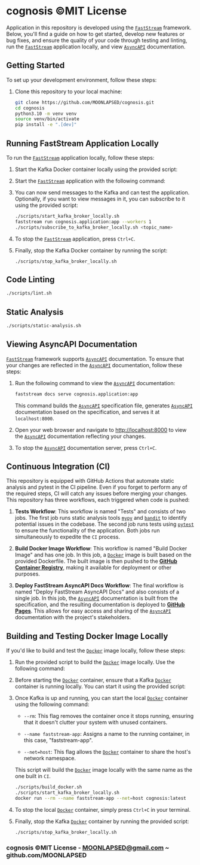 # cognosis ©MIT License

Application in this repository is developed using the [`FastStream`](https://github.com/airtai/faststream) framework. Below, you'll find a guide on how to get started, develop new features or bug fixes, and ensure the quality of your code through testing and linting, run the [`FastStream`](https://github.com/airtai/faststream) application locally, and view [`AsyncAPI`](https://www.asyncapi.com/) documentation.

## Getting Started

To set up your development environment, follow these steps:

1. Clone this repository to your local machine:

   ```bash
   git clone https://github.com/MOONLAPSED/cognosis.git
   cd cognosis
   python3.10 -m venv venv
   source venv/bin/activate
   pip install -e ".[dev]"
   ```

## Running FastStream Application Locally

To run the [`FastStream`](https://github.com/airtai/faststream) application locally, follow these steps:

1. Start the Kafka Docker container locally using the provided script:

2. Start the [`FastStream`](https://github.com/airtai/faststream) application with the following command:

3. You can now send messages to the Kafka and can test the application. Optionally, if you want to view messages in it, you can subscribe to it using the provided script:

   ```bash
   ./scripts/start_kafka_broker_locally.sh
   faststream run cognosis.application:app --workers 1
   ./scripts/subscribe_to_kafka_broker_locally.sh <topic_name>
   ```
4. To stop the [`FastStream`](https://github.com/airtai/faststream) application, press `Ctrl+C`.

5. Finally, stop the Kafka Docker container by running the script:
   ```
   ./scripts/stop_kafka_broker_locally.sh
   ```

## Code Linting

```bash
./scripts/lint.sh
```

## Static Analysis

```bash
./scripts/static-analysis.sh
```

## Viewing AsyncAPI Documentation

[`FastStream`](https://github.com/airtai/faststream) framework supports [`AsyncAPI`](https://www.asyncapi.com/) documentation. To ensure that your changes are reflected in the [`AsyncAPI`](https://www.asyncapi.com/) documentation, follow these steps:

1. Run the following command to view the [`AsyncAPI`](https://www.asyncapi.com/) documentation:

   ```bash
   faststream docs serve cognosis.application:app
   ```

   This command builds the [`AsyncAPI`](https://www.asyncapi.com/) specification file, generates [`AsyncAPI`](https://www.asyncapi.com/) documentation based on the specification, and serves it at `localhost:8000`.

2. Open your web browser and navigate to <http://localhost:8000> to view the [`AsyncAPI`](https://www.asyncapi.com/) documentation reflecting your changes.

3. To stop the [`AsyncAPI`](https://www.asyncapi.com/) documentation server, press `Ctrl+C`.


## Continuous Integration (CI)

This repository is equipped with GitHub Actions that automate static analysis and pytest in the CI pipeline. Even if you forget to perform any of the required steps, CI will catch any issues before merging your changes. This repository has three workflows, each triggered when code is pushed:

1. **Tests Workflow**: This workflow is named "Tests" and consists of two jobs. The first job runs static analysis tools [`mypy`](https://mypy.readthedocs.io/en/stable/) and [`bandit`](https://bandit.readthedocs.io/en/latest/) to identify potential issues in the codebase. The second job runs tests using [`pytest`](https://pytest.org/) to ensure the functionality of the application. Both jobs run simultaneously to expedite the `CI` process.

2. **Build Docker Image Workflow**: This workflow is named "Build Docker Image" and has one job. In this job, a [`Docker`](https://www.docker.com/) image is built based on the provided Dockerfile. The built image is then pushed to the [**GitHub Container Registry**](https://ghcr.io), making it available for deployment or other purposes.

3. **Deploy FastStream AsyncAPI Docs Workflow**: The final workflow is named "Deploy FastStream AsyncAPI Docs" and also consists of a single job. In this job, the [`AsyncAPI`](https://www.asyncapi.com/) documentation is built from the specification, and the resulting documentation is deployed to [**GitHub Pages**](https://pages.github.com/). This allows for easy access and sharing of the [`AsyncAPI`](https://www.asyncapi.com/) documentation with the project's stakeholders.

## Building and Testing Docker Image Locally

If you'd like to build and test the [`Docker`](https://www.docker.com/) image locally, follow these steps:

1. Run the provided script to build the [`Docker`](https://www.docker.com/) image locally. Use the following command:

2. Before starting the [`Docker`](https://www.docker.com/) container, ensure that a Kafka [`Docker`](https://www.docker.com/) container is running locally. You can start it using the provided script:

3. Once Kafka is up and running, you can start the local [`Docker`](https://www.docker.com/) container using the following command:

   * `--rm`: This flag removes the container once it stops running, ensuring that it doesn't clutter your system with unused containers.

   * `--name faststream-app`: Assigns a name to the running container, in this case, "faststream-app".

   * `--net=host`: This flag allows the [`Docker`](https://www.docker.com/) container to share the host's network namespace.


   This script will build the [`Docker`](https://www.docker.com/) image locally with the same name as the one built in `CI`.

   ```bash
   ./scripts/build_docker.sh
   ./scripts/start_kafka_broker_locally.sh
   docker run --rm --name faststream-app --net=host cognosis:latest

4. To stop the local [`Docker`](https://www.docker.com/) container, simply press `Ctrl+C` in your terminal.

5. Finally, stop the Kafka [`Docker`](https://www.docker.com/) container by running the provided script:

   ```bash
   ./scripts/stop_kafka_broker_locally.sh
   ```

### cognosis ©MIT License - MOONLAPSED@gmail.com ~ github.com/MOONLAPSED